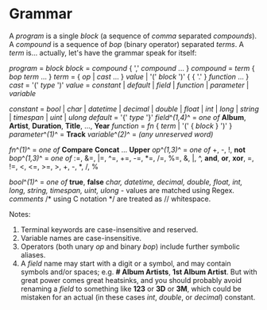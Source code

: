 ﻿# Grammar

A _program_ is a single _block_ (a sequence of _comma_ separated _compounds_).
A _compound_ is a sequence of _bop_ (binary operator) separated _terms_.
A _term_ is... actually, let's have the grammar speak for itself:

_program_ = _block_
_block_ = _compound_ \{ ',' _compound_ ... \}
_compound_ = _term_ \{ _bop_ _term_ ... \}
_term_ = \{ _op_ | _cast_ ... \} _value_ | '(' _block_ ')' \{ \{ '.' \} _function_ ... \}
_cast_ = '(' _type_ ')'
_value_ = _constant_ | _default_ | _field_ | _function_ | _parameter_ | _variable_

_constant_ = _bool_ | _char_ | _datetime_ | _decimal_ | _double_ | _float_ | _int_ | _long_ | _string_ | _timespan_ | _uint_ | _ulong_
_default_ = '{' _type_ '}'
_field_^_(1,4)_^ = _one of_ **Album**, **Artist**, **Duration**, **Title**, ..., **Year**
_function_ = _fn_ \{ _term_ | '(' \{ _block_ \} ')' \}
_parameter_^_(1)_^ = **Track**
_variable_^_(2)_^ = _(any unreserved word)_

_fn_^_(1)_^ = _one of_ **Compare** **Concat** ... **Upper**
_op_^_(1,3)_^ = _one of_ +, -, !, **not**
_bop_^_(1,3)_^ = _one of_ :=, &=, |=, \^=, +=, -=, \*=, /=, %=, &, |, ^, **and**, **or**, **xor**, =, !=, <, \<=, >=, >, +, -, *, /, %

_bool_^_(1)_^ = _one of_ **true**, **false**
_char, datetime, decimal, double, float, int, long, string, timespan, uint, ulong_ - values are matched using Regex.
_comments_ /* using C notation */ are treated as // whitespace.

Notes:
1. Terminal keywords are case-insensitive and reserved.
2. Variable names are case-insensitive.
3. Operators (both unary _op_ and binary _bop_) include further symbolic aliases.
4. A _field_ name may start with a digit or a symbol, and may contain symbols and/or spaces; e.g. **\#&nbsp;Album&nbsp;Artists**, **1st&nbsp;Album&nbsp;Artist**. But with great power comes great heatsinks, and you should probably avoid renaming a _field_ to something like **123** or **3D** or **3M**, which could be mistaken for an actual (in these cases _int_, _double_, or _decimal_) constant.

